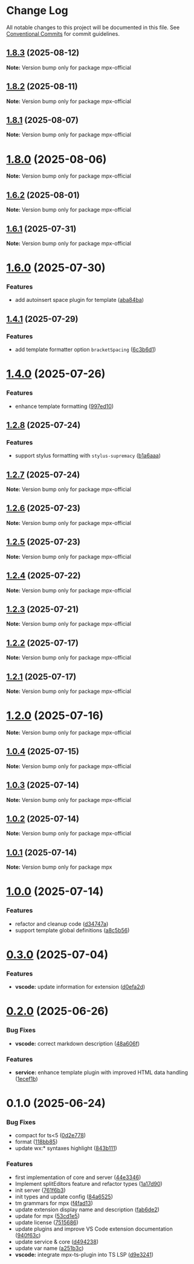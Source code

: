 # Change Log

All notable changes to this project will be documented in this file.
See [Conventional Commits](https://conventionalcommits.org) for commit guidelines.

## [1.8.3](https://github.com/mpx-ecology/language-tools/compare/v1.8.2...v1.8.3) (2025-08-12)

**Note:** Version bump only for package mpx-official

## [1.8.2](https://github.com/mpx-ecology/language-tools/compare/v1.8.1...v1.8.2) (2025-08-11)

**Note:** Version bump only for package mpx-official

## [1.8.1](https://github.com/mpx-ecology/language-tools/compare/v1.8.0...v1.8.1) (2025-08-07)

**Note:** Version bump only for package mpx-official

# [1.8.0](https://github.com/mpx-ecology/language-tools/compare/v1.6.2...v1.8.0) (2025-08-06)

**Note:** Version bump only for package mpx-official

## [1.6.2](https://github.com/mpx-ecology/language-tools/compare/v1.6.1...v1.6.2) (2025-08-01)

**Note:** Version bump only for package mpx-official

## [1.6.1](https://github.com/mpx-ecology/language-tools/compare/v1.6.0...v1.6.1) (2025-07-31)

**Note:** Version bump only for package mpx-official

# [1.6.0](https://github.com/mpx-ecology/language-tools/compare/v1.4.1...v1.6.0) (2025-07-30)

### Features

* add autoinsert space plugin for template ([aba84ba](https://github.com/mpx-ecology/language-tools/commit/aba84bae92561da2ba2b6db69fdfbd09d8a6ffcf))

## [1.4.1](https://github.com/mpx-ecology/language-tools/compare/v1.4.0...v1.4.1) (2025-07-29)

### Features

* add template formatter option `bracketSpacing` ([6c3b6d1](https://github.com/mpx-ecology/language-tools/commit/6c3b6d1b07bff8b674d929586d9d7a49a226158d))

# [1.4.0](https://github.com/mpx-ecology/language-tools/compare/v1.2.8...v1.4.0) (2025-07-26)

### Features

* enhance template formatting ([997ed10](https://github.com/mpx-ecology/language-tools/commit/997ed10e21345d1526ce60d5e24f96cca8d65a64))

## [1.2.8](https://github.com/mpx-ecology/language-tools/compare/v1.2.7...v1.2.8) (2025-07-24)

### Features

* support stylus formatting with `stylus-supremacy` ([b1a6aaa](https://github.com/mpx-ecology/language-tools/commit/b1a6aaa57b6bc3bf4eabc7bdd4520cdd1a226e67))

## [1.2.7](https://github.com/mpx-ecology/language-tools/compare/v1.2.6...v1.2.7) (2025-07-24)

**Note:** Version bump only for package mpx-official

## [1.2.6](https://github.com/mpx-ecology/language-tools/compare/v1.2.4...v1.2.6) (2025-07-23)

**Note:** Version bump only for package mpx-official

## [1.2.5](https://github.com/mpx-ecology/language-tools/compare/v1.2.4...v1.2.5) (2025-07-23)

**Note:** Version bump only for package mpx-official

## [1.2.4](https://github.com/mpx-ecology/language-tools/compare/v1.2.3...v1.2.4) (2025-07-22)

**Note:** Version bump only for package mpx-official

## [1.2.3](https://github.com/mpx-ecology/language-tools/compare/v1.2.2...v1.2.3) (2025-07-21)

**Note:** Version bump only for package mpx-official

## [1.2.2](https://github.com/mpx-ecology/language-tools/compare/v1.2.1...v1.2.2) (2025-07-17)

**Note:** Version bump only for package mpx-official

## [1.2.1](https://github.com/mpx-ecology/language-tools/compare/v1.2.0...v1.2.1) (2025-07-17)

**Note:** Version bump only for package mpx-official

# [1.2.0](https://github.com/mpx-ecology/language-tools/compare/v1.0.4...v1.2.0) (2025-07-16)

**Note:** Version bump only for package mpx-official

## [1.0.4](https://github.com/mpx-ecology/language-tools/compare/v1.0.3...v1.0.4) (2025-07-15)

**Note:** Version bump only for package mpx-official

## [1.0.3](https://github.com/mpx-ecology/language-tools/compare/v1.0.2...v1.0.3) (2025-07-14)

**Note:** Version bump only for package mpx-official

## [1.0.2](https://github.com/mpx-ecology/language-tools/compare/v1.0.1...v1.0.2) (2025-07-14)

**Note:** Version bump only for package mpx-official

## [1.0.1](https://github.com/mpx-ecology/language-tools/compare/v1.0.0...v1.0.1) (2025-07-14)

**Note:** Version bump only for package mpx

# [1.0.0](https://github.com/mpx-ecology/language-tools/compare/v0.3.0...v1.0.0) (2025-07-14)

### Features

* refactor and cleanup code ([d34747a](https://github.com/mpx-ecology/language-tools/commit/d34747af1f6573e22c7bf674486d8e126a7e902f))
* support template global definitions ([a8c5b56](https://github.com/mpx-ecology/language-tools/commit/a8c5b56d3c28714b149062be116fb4c382ce2fc0))

# [0.3.0](https://github.com/mpx-ecology/language-tools/compare/v0.2.0...v0.3.0) (2025-07-04)

### Features

* **vscode:** update information for extension ([d0efa2d](https://github.com/mpx-ecology/language-tools/commit/d0efa2d0d85c8daa9a3a781244b233eba4f72cfd))

# [0.2.0](https://github.com/mpx-ecology/language-tools/compare/v0.1.0...v0.2.0) (2025-06-26)

### Bug Fixes

* **vscode:** correct markdown description ([48a606f](https://github.com/mpx-ecology/language-tools/commit/48a606fb365faca92e34a7b1310daf9ccf7024c7))

### Features

* **service:** enhance template plugin with improved HTML data handling ([1ecef1b](https://github.com/mpx-ecology/language-tools/commit/1ecef1bd60ea03744e631f22386d7590431e1c12))

# 0.1.0 (2025-06-24)

### Bug Fixes

* compact for ts<5 ([0d2e778](https://github.com/mpx-ecology/language-tools/commit/0d2e77882ce72193b38238063a134f13093742c5))
* format ([118bb85](https://github.com/mpx-ecology/language-tools/commit/118bb85c08d6291e3f6c7241225e9267e9af9483))
* update wx:* syntaxes highlight ([843b111](https://github.com/mpx-ecology/language-tools/commit/843b111198dbc720a94fc4581df3cc40e6519edf))

### Features

* first implementation of core and server ([44e3346](https://github.com/mpx-ecology/language-tools/commit/44e3346331a66f405f0d8704f156e786a06f55e0))
* Implement splitEditors feature and refactor types ([1a17d90](https://github.com/mpx-ecology/language-tools/commit/1a17d901ea6d6a8ee56829a19c886068d69d4469))
* init server ([761f6b3](https://github.com/mpx-ecology/language-tools/commit/761f6b31c835c7b4a559451b00b8ad0f5fdde80c))
* init types and update config ([84a6525](https://github.com/mpx-ecology/language-tools/commit/84a6525453d0ef697ec62c586ca462fc438d84e6))
* tm grammars for mpx ([f4fad13](https://github.com/mpx-ecology/language-tools/commit/f4fad1324227d3a76793c7a43b808946887d005e))
* update extension display name and description ([fab6de2](https://github.com/mpx-ecology/language-tools/commit/fab6de2e92cf04bd7170510ee8a10d658dfe828c))
* update for mpx ([53cd1e5](https://github.com/mpx-ecology/language-tools/commit/53cd1e56efdc5bc128452965b016a6478c648d35))
* update license ([7515686](https://github.com/mpx-ecology/language-tools/commit/7515686f61bef6deb624b7389ec1d2daf75fb786))
* update plugins and improve VS Code extension documentation ([940f63c](https://github.com/mpx-ecology/language-tools/commit/940f63c3f7a5afb63b4849593d6420e818b0c8b5))
* update service & core ([d494238](https://github.com/mpx-ecology/language-tools/commit/d49423828d963bed81af446b2c39ca8425920afa))
* update var name ([a251b3c](https://github.com/mpx-ecology/language-tools/commit/a251b3c9c0fab25594b73421928adbf5b7092fd6))
* **vscode:** integrate mpx-ts-plugin into TS LSP ([d9e3241](https://github.com/mpx-ecology/language-tools/commit/d9e32410e93361823791c4d00d43e900b8fcc080))
